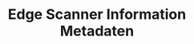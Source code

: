 ---
layout: article
title: Edge Scanner Information Metadaten
description: 
  - Mit dieser Vorlage ...
lang: de
weight: 2000
isDraft: true
ref: Edge-Scanner-Info
category:
  - Edge
  - Interaktion
image: Strategisches-Logistik-Dashboard.png
image_thumbnail: Strategisches-Logistik-Dashboard_thumbnail.png
download: Strategisches-Logistik-Dashboard.pbmx
overview_description:
overview_benefits:
overview_data_sources:
---
